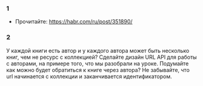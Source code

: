### 1

* Прочитайте: https://habr.com/ru/post/351890/

### 2 

У каждой книги есть автор и у каждого автора может быть несколько книг, чем не ресурс с коллекцией? Сделайте дизайн URL API для работы с авторами, на примере того, что мы разобрали на уроке. Подумайте как можно будет обратиться к книге через автора? Не забывайте, что url начинается с коллекции и заканчивается идентификатором.
